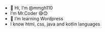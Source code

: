 - 👋 Hi, I’m @mmgh110
- I’m Mr.Coder 😅😊
- 🌱 I’m learning Wordpress
- I know html, css, java and kotlin languages
<!---
mmgh110/mmgh110 is a ✨ special ✨ repository because its `README.md` (this file) appears on your GitHub profile.
You can click the Preview link to take a look at your changes.
--->
